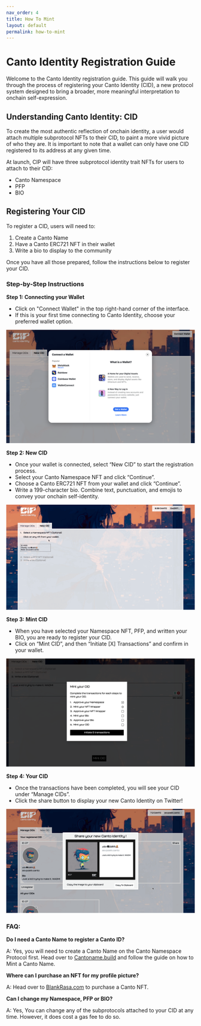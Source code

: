 ```yaml
---
nav_order: 4
title: How To Mint
layout: default
permalink: how-to-mint
---
```

# Canto Identity Registration Guide

Welcome to the Canto Identity registration guide. This guide will walk you through the process of registering your Canto Identity (CID), a new protocol system designed to bring a broader, more meaningful interpretation to onchain self-expression.

## Understanding Canto Identity: CID

To create the most authentic reflection of onchain identity, a user would attach multiple subprotocol NFTs to their CID, to paint a more vivid picture of who they are. It is important to note that a wallet can only have one CID registered to its address at any given time.

At launch, CIP will have three subprotocol identity trait NFTs for users to attach to their CID:
- Canto Namespace
- PFP
- BIO

## Registering Your CID

To register a CID, users will need to:
1. Create a Canto Name
2. Have a Canto ERC721 NFT in their wallet
3. Write a bio to display to the community

Once you have all those prepared, follow the instructions below to register your CID.

### Step-by-Step Instructions

**Step 1: Connecting your Wallet**
- Click on "Connect Wallet" in the top right-hand corner of the interface.
- If this is your first time connecting to Canto Identity, choose your preferred wallet option.

![Wallet Connect](../assets/wallet_connect.png)

**Step 2: New CID**
- Once your wallet is connected, select “New CID” to start the registration process.
- Select your Canto Namespace NFT and click “Continue”.
- Choose a Canto ERC721 NFT from your wallet and click “Continue”.
- Write a 199-character bio. Combine text, punctuation, and emojis to convey your onchain self-identity.

![NEW CID](../assets/GIF_1_NEW_CID.gif)

**Step 3: Mint CID**
- When you have selected your Namespace NFT, PFP, and written your BIO, you are ready to register your CID.
- Click on “Mint CID”, and then “Initiate [X] Transactions” and confirm in your wallet.

![MINT CID](../assets/mint_cid.png)

**Step 4: Your CID**
- Once the transactions have been completed, you will see your CID under “Manage CIDs”.
- Click the share button to display your new Canto Identity on Twitter!

![SHARE CID](../assets/GIF_2_NEW_CID.gif)

### FAQ:

**Do I need a Canto Name to register a Canto ID?**

A: Yes, you will need to create a Canto Name on the Canto Namespace Protocol first. Head over to [Cantoname.build](https://Cantoname.build) and follow the guide on how to Mint a Canto Name.

**Where can I purchase an NFT for my profile picture?**

A: Head over to [BlankRasa.com](https://BlankRasa.com) to purchase a Canto NFT.

**Can I change my Namespace, PFP or BIO?**

A: Yes, You can change any of the subprotocols attached to your CID at any time. However, it does cost a gas fee to do so.

